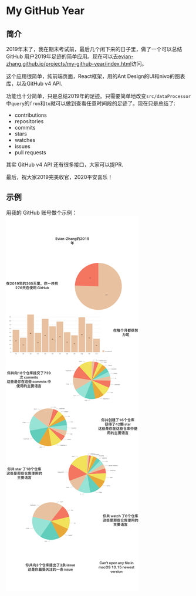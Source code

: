 # My GitHub Year

## 简介

2019年末了，我在期末考试前，最后几个闲下来的日子里，做了一个可以总结 GitHub 用户2019年足迹的简单应用。现在可以去[evian-zhang.github.io/projects/my-github-year/index.html](https://evian-zhang.github.io/projects/my-github-year/index.html)访问。

这个应用很简单，纯前端页面，React框架，用的Ant Design的UI和nivo的图表库，以及GitHub v4 API.

功能也十分简单，只是总结2019年的足迹。只需要简单地改变`src/dataProcessor`中`query`的`from`和`to`就可以做到查看任意时间段的足迹了。现在只是总结了:

* contributions
* repositories
* commits
* stars
* watches
* issues
* pull requests

其实 GitHub v4 API 还有很多接口，大家可以提PR.

最后，祝大家2019完美收官，2020平安喜乐！

## 示例

用我的 GitHub 账号做个示例：
![my-github-year](./my-github-year.png)